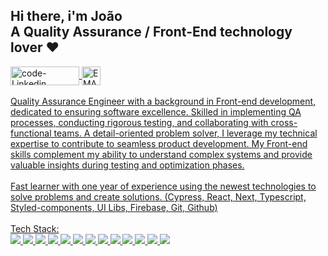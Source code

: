   <div align="left">
    <h2>Hi there, i'm João
      <br>
    A Quality Assurance / Front-End technology lover ❤
    </h2>
  <a href="https://www.linkedin.com/in/joaovolpatocode/"><img align="center" alt="code-Linkedin" height="30" width="110" src="https://img.shields.io/badge/LinkedIn-0077B5?style=for-the-badge&logo=linkedin&logoColor=white"/>
  <a href="mailto:volpatocode@gmail.com"><img align="center" height="30" alt="EMAIL" src="https://camo.githubusercontent.com/4d0f7dcf5c079634e2b36113ee9217cc51ecee7de6d8b6b34a6faf10941949c4/68747470733a2f2f696d672e736869656c64732e696f2f62616467652f2d476d61696c2d2532334534343035463f7374796c653d666f722d7468652d6261646765266c6f676f3d676d61696c266c6f676f436f6c6f723d7768697465"/>
  </div>
  <br/>
  <div>
Quality Assurance Engineer with a background in Front-end development, dedicated to ensuring software excellence. Skilled in implementing QA processes, conducting rigorous testing, and collaborating with cross-functional teams. A detail-oriented problem solver, I leverage my technical expertise to contribute to seamless product development. My Front-end skills complement my ability to understand complex systems and provide valuable insights during testing and optimization phases.
<br/>
    <br/>
Fast learner with one year of experience using the newest technologies to solve problems and create solutions. (Cypress, React, Next, Typescript, Styled-components, UI Libs, Firebase, Git, Github)

  </div>
  <br>
      
  <div>
        Tech Stack:
        <br>
        <img src="https://img.shields.io/badge/-cypress-%23E5E5E5?style=for-the-badge&logo=cypress&logoColor=058a5e" />
        <img src="https://img.shields.io/badge/React-20232A?style=for-the-badge&logo=react&logoColor=61DAFB"/>
        <img src="https://camo.githubusercontent.com/2c2e3cab0541596a12e216df86e68fa554256f25826b55a068993a3edfbcd0e8/68747470733a2f2f696d672e736869656c64732e696f2f62616467652f4d6174657269616c2d2d55492d3030383143423f7374796c653d666f722d7468652d6261646765266c6f676f3d6d6174657269616c2d7569266c6f676f436f6c6f723d7768697465"/>
        <img src="https://img.shields.io/badge/HTML5-E34F26?style=for-the-badge&logo=html5&logoColor=white"/>
        <img src="https://img.shields.io/badge/CSS3-1572B6?style=for-the-badge&logo=css3&logoColor=white"/>
        <img src="https://img.shields.io/badge/JavaScript-F7DF1E?style=for-the-badge&logo=javascript&logoColor=black"/>
        <img src="https://img.shields.io/badge/git-%23F05033.svg?style=for-the-badge&logo=git&logoColor=white"/>
        <img src="https://img.shields.io/badge/TypeScript-007ACC?style=for-the-badge&logo=typescript&logoColor=white"/>
        <img src="https://img.shields.io/badge/styled--components-DB7093?style=for-the-badge&logo=styled-components&logoColor=white"/>
        <img src="https://camo.githubusercontent.com/fcd1c87e77465b77d8154ec711dd65b26f942dceb3be799ea6a621c291982753/68747470733a2f2f696d672e736869656c64732e696f2f62616467652f76657263656c2d2532333030303030302e7376673f267374796c653d666f722d7468652d6261646765266c6f676f3d76657263656c266c6f676f436f6c6f723d7768697465"/>
        <img src="https://camo.githubusercontent.com/b504a789288194ec00a04eb9875c2b623890f7bf0f79b01341c623b62af8b949/68747470733a2f2f696d672e736869656c64732e696f2f62616467652f66697265626173652d2532333033394245352e7376673f267374796c653d666f722d7468652d6261646765266c6f676f3d6669726562617365"/>
        <img src="https://img.shields.io/badge/-TestingLibrary-%23E33332?&style=for-the-badge&logo=testing-library&logoColor=white"/> 
        <img src="https://img.shields.io/badge/-jest-%23C21325?&style=for-the-badge&logo=jest&logoColor=white"/>
        
  </div>



      

     
      

